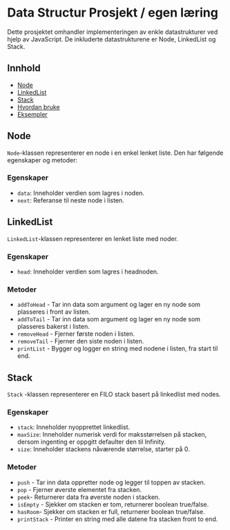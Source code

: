 # Data Structur Prosjekt / egen læring

Dette prosjektet omhandler implementeringen av enkle datastrukturer ved hjelp av JavaScript. De inkluderte datastrukturene er Node, LinkedList og Stack.

## Innhold

- [Node](#node)
- [LinkedList](#linkedlist)
- [Stack](#stack)
- [Hvordan bruke](#hvordan-bruke)
- [Eksempler](#eksempler)

## Node

`Node`-klassen representerer en node i en enkel lenket liste. Den har følgende egenskaper og metoder:

### Egenskaper

- `data`: Inneholder verdien som lagres i noden.
- `next`: Referanse til neste node i listen.

## LinkedList

`LinkedList`-klassen representerer en lenket liste med noder. 

### Egenskaper

- `head`: Inneholder verdien som lagres i headnoden.

### Metoder
- `addToHead` - Tar inn data som argument og lager en ny node som plasseres i front av listen.
- `addToTail` - Tar inn data som argument og lager en ny node som plasseres bakerst i listen.
- `removeHead` - Fjerner første noden i listen.
- `removeTail` - Fjerner den siste noden i listen.
- `printList` - Bygger og logger en string med nodene i listen, fra start til end.


## Stack

`Stack` -klassen representerer en FILO stack basert på linkedlist med nodes.

### Egenskaper

- `stack`: Inneholder nyopprettet linkedlist.
- `maxSize`: Inneholder numerisk verdi for maksstørrelsen på stacken, dersom ingenting er oppgitt defaulter den til Infinity.
- `size`: Inneholder stackens nåværende størrelse, starter på 0.

### Metoder
- `push` - Tar inn data oppretter node og legger til toppen av stacken.
- `pop` - Fjerner øverste elementet fra stacken.
- `peek`- Returnerer data fra øverste noden i stacken.
- `isEmpty` - Sjekker om stacken er tom, returnerer boolean true/false.
- `hasRoom`- Sjekker om stacken er full, returnerer boolean true/false.
- `printStack` - Printer en string med alle datene fra stacken front to end.